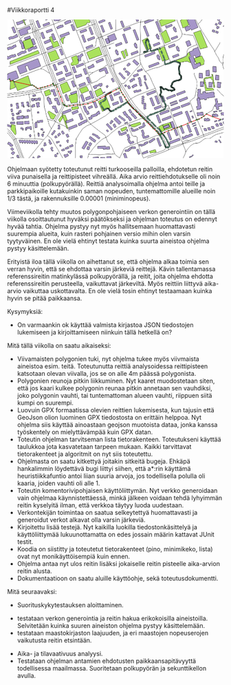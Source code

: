 #Viikkoraportti 4

![alt tag](matinkyla.png)

Ohjelmaan syötetty toteutunut reitti turkooseilla palloilla, ehdotetun reitin viiva punaisella ja reittipisteet vihreällä. Aika arvio reittiehdotukselle oli noin 6 minuuttia (polkupyörällä). Reittiä analysoimalla ohjelma antoi teille ja parkkipaikoille kutakuinkin saman nopeuden, tuntemattomille alueille noin 1/3 tästä, ja rakennuksille 0.00001 (miniminopeus).

Viimeviikolla tehty muutos polygonpohjaiseen verkon generointiin on tällä viikolla osoittautunut hyväksi päätökseksi ja ohjelman toteutus on edennyt hyvää tahtia. Ohjelma pystyy nyt myös hallitsemaan huomattavasti suurempia alueita, kuin rasteri pohjainen versio mihin olen varsin tyytyväinen. En ole vielä ehtinyt testata kuinka suurta aineistoa ohjelma pystyy käsittelemään.

Erityistä iloa tällä viikolla on aihettanut se, että ohjelma alkaa toimia sen verran hyvin, että se ehdottaa varsin järkeviä reittejä. Kävin tallentamassa referenssireitin matinkylässä polkupyörällä, ja reitit, joita ohjelma ehdotta referenssireitin perusteella, vaikuttavat järkeviltä. Myös reittiin liittyvä aika-arvio vaikuttaa uskottavalta. En ole vielä tosin ehtinyt testaamaan kuinka hyvin se pitää paikkaansa.

Kysymyksiä:
* On varmaankin ok käyttää valmista kirjastoa JSON tiedostojen lukemiseen ja kirjoittamiseen niinkuin tällä hetkellä on?

Mitä tällä viikolla on saatu aikaiseksi:
* Viivamaisten polygonien tuki, nyt ohjelma tukee myös viivmaista aineistoa esim. teitä. Toteutunutta reittiä analysoidessa reittipisteen katsotaan olevan viivalla, jos se on alle 4m päässä polygonista.
* Polygonien reunoja pitkin liikkuminen. Nyt kaaret muodostetaan siten, että jos kaari kulkee polygonin reunaa pitkin annetaan sen vauhdiksi, joko polygonin vauhti, tai tuntemattoman alueen vauhti, riippuen siitä kumpi on suurempi.
* Luovuin GPX formaatissa olevien reittien lukemisesta, kun tajusin että GeoJson olion luominen GPX tiedostosta on erittäin helppoa. Nyt ohjelma siis käyttää ainoastaan geojson muotoista dataa, jonka kanssa työskentely on mielyttävämpää kuin GPX datan.
* Toteutin ohjelman tarvitseman lista tietorakenteen. Toteutukseni käyttää taulukkoa jota kasvatetaan tarpeen mukaan. Kaikki tarvittavat tietorakenteet ja algoritmit on nyt siis toteutettu.
* Ohjelmasta on saatu kitkettyä joitakin sitkeitä bugeja. Ehkäpä hankalimmin löydettävä bugi liittyi siihen, että a*:rin käyttämä heuristiikkafuntio antoi liian suuria arvoja, jos todellisella polulla oli kaaria, joiden vauhti oli alle 1.
* Toteutin komentorivipohjaisen käyttöliittymän. Nyt verkko generoidaan vain ohjelmaa käynnistettäessä, minkä jälkeen voidaan tehdä lyhyimmän reitin kyselyitä ilman, että verkkoa täytyy luoda uudestaan.
* Verkontekijän toimintaa on saatua selkeytettyä huomattavasti ja generoidut verkot alkavat olla varsin järkeviä.
* Kirjoitettu lisää testejä. Nyt kaikilla luokilla tiedostonkäsittelyä ja käyttöliittymää lukuunottamatta on edes jossain määrin kattavat JUnit testit.
* Koodia on siistitty ja toteutetut tietorakenteet (pino, minimikeko, lista) ovat nyt monikäyttöisempiä kuin ennen.
* Ohjelma antaa nyt ulos reitin lisäksi jokaiselle reitin pisteelle aika-arvion reitin alusta.
* Dokumentaatioon on saatu aluille käyttöohje, sekä toteutusdokumentti.


Mitä seuraavaksi: 
* Suorituskykytestauksen aloittaminen.
 - testataan verkon generointia ja reitin hakua erikokoisilla aineistoilla. Selvitetään kuinka suuren aineiston ohjelma pystyy käsittelemään.
 - testataan maastokirjaston laajuuden, ja eri maastojen nopeuserojen vaikutusta reitin etsintään.
* Aika- ja tilavaativuus analyysi.
* Testataan ohjelman antamien ehdotusten paikkaansapitävyyttä todellisessa maailmassa. Suoritetaan polkupyörän ja sekunttikellon avulla.

